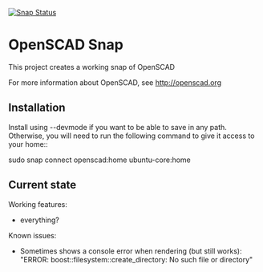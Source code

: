 [![Snap Status](https://build.snapcraft.io/badge/plars/openscad-snap.svg)](https://build.snapcraft.io/user/plars/openscad-snap)

# OpenSCAD Snap

This project creates a working snap of OpenSCAD

For more information about OpenSCAD, see http://openscad.org

## Installation

Install using --devmode if you want to be able to save in any path. Otherwise,
you will need to run the following command to give it access to your home::

   sudo snap connect openscad:home ubuntu-core:home


## Current state

Working features:
  - everything?

Known issues:
  - Sometimes shows a console error when rendering (but still works):
    "ERROR: boost::filesystem::create_directory: No such file or directory"
